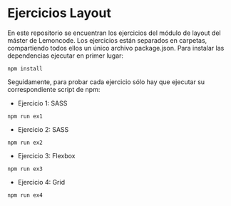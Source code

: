 # Ejercicios Layout

En este repositorio se encuentran los ejercicios del módulo de layout del máster de Lemoncode. Los ejercicios están separados en carpetas, compartiendo todos ellos un único archivo package.json. Para instalar las dependencias ejecutar en primer lugar: 

```
npm install
```

Seguidamente, para probar cada ejercicio sólo hay que ejecutar su correspondiente script de npm:

* Ejercicio 1: SASS 

```
npm run ex1
```

* Ejercicio 2: SASS

```
npm run ex2
```

* Ejercicio 3: Flexbox

```
npm run ex3
```

* Ejercicio 4: Grid

```
npm run ex4
```